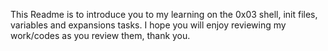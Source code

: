 This Readme is to introduce you to my learning on the 0x03 shell, init files, variables and expansions tasks.
I hope you will enjoy reviewing my work/codes as you review them, thank you.
